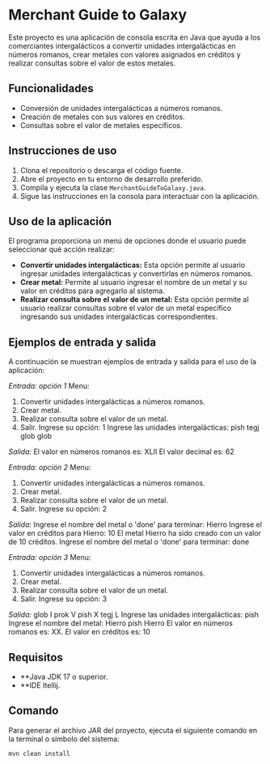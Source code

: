 # Merchant Guide to Galaxy

Este proyecto es una aplicación de consola escrita en Java que ayuda a los comerciantes intergalácticos a convertir unidades intergalácticas en números romanos, crear metales con valores asignados en créditos y realizar consultas sobre el valor de estos metales.

## Funcionalidades

- Conversión de unidades intergalácticas a números romanos.
- Creación de metales con sus valores en créditos.
- Consultas sobre el valor de metales específicos.

## Instrucciones de uso

1. Clona el repositorio o descarga el código fuente.
2. Abre el proyecto en tu entorno de desarrollo preferido.
3. Compila y ejecuta la clase `MerchantGuideToGalaxy.java`.
4. Sigue las instrucciones en la consola para interactuar con la aplicación.

## Uso de la aplicación

El programa proporciona un menú de opciones donde el usuario puede seleccionar qué acción realizar:

- **Convertir unidades intergalácticas:** Esta opción permite al usuario ingresar unidades intergalácticas y convertirlas en números romanos.
- **Crear metal:** Permite al usuario ingresar el nombre de un metal y su valor en créditos para agregarlo al sistema.
- **Realizar consulta sobre el valor de un metal:** Esta opción permite al usuario realizar consultas sobre el valor de un metal específico ingresando sus unidades intergalácticas correspondientes.

## Ejemplos de entrada y salida

A continuación se muestran ejemplos de entrada y salida para el uso de la aplicación:

*Entrada: opción 1*
Menu:
1. Convertir unidades intergalácticas a números romanos.
2. Crear metal.
3. Realizar consulta sobre el valor de un metal.
4. Salir.
Ingrese su opción: 1
Ingrese las unidades intergalácticas: pish tegj glob glob

*Salida:*
El valor en números romanos es: XLII
El valor decimal es: 62

*Entrada: opción 2*
Menu:
1. Convertir unidades intergalácticas a números romanos.
2. Crear metal.
3. Realizar consulta sobre el valor de un metal.
4. Salir.
Ingrese su opción: 2

*Salida:*
Ingrese el nombre del metal o 'done' para terminar: Hierro
Ingrese el valor en créditos para Hierro: 10
El metal Hierro ha sido creado con un valor de 10 créditos.
Ingrese el nombre del metal o 'done' para terminar: done

*Entrada: opción 3*
Menu:
1. Convertir unidades intergalácticas a números romanos.
2. Crear metal.
3. Realizar consulta sobre el valor de un metal.
4. Salir.
Ingrese su opción: 3

*Salida:*
glob I
prok V
pish X
tegj L
Ingrese las unidades intergalácticas: pish
Ingrese el nombre del metal: Hierro
pish
Hierro
El valor en números romanos es: XX. El valor en créditos es: 10

## Requisitos
- **Java JDK 17 o superior.
- **IDE Itellij.

## Comando
Para generar el archivo JAR del proyecto, ejecuta el siguiente comando en la terminal o símbolo del sistema:
```bash
mvn clean install

